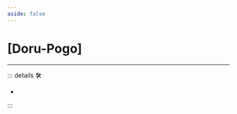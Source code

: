 ```yaml
---
aside: false
---
```

# <py>[<labor>Doru</labor>-Pogo]</py>

---

<!-- =================================================== -->
<!-- =================================================== -->
<!-- =================================================== -->
<!-- =================================================== -->
<!-- =================================================== -->
::: details 🛠

-

:::
